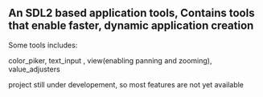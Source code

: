 
## An SDL2 based application tools, Contains tools that enable faster, dynamic application creation
Some tools includes:

color_piker, text_input , view(enabling panning and zooming), value_adjusters

project still under developement, so most features are not yet available
